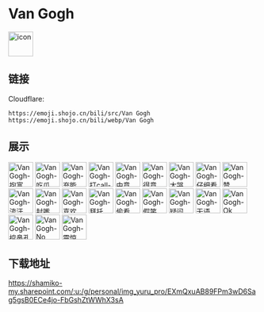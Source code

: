 # Van Gogh
<img src="https://emoji.shojo.cn/bili/src/Van Gogh/icon.png" width="50" height="50" alt="icon">

## 链接
Cloudflare:
```
https://emoji.shojo.cn/bili/src/Van Gogh
https://emoji.shojo.cn/bili/webp/Van Gogh
```
## 展示
<img src="https://emoji.shojo.cn/bili/src/Van Gogh/Van Gogh-抱富.png" width="50" height="50" alt="Van Gogh-抱富">
<img src="https://emoji.shojo.cn/bili/src/Van Gogh/Van Gogh-吃瓜.png" width="50" height="50" alt="Van Gogh-吃瓜">
<img src="https://emoji.shojo.cn/bili/src/Van Gogh/Van Gogh-充能.png" width="50" height="50" alt="Van Gogh-充能">
<img src="https://emoji.shojo.cn/bili/src/Van Gogh/Van Gogh-打call-44.png" width="50" height="50" alt="Van Gogh-打call-44">
<img src="https://emoji.shojo.cn/bili/src/Van Gogh/Van Gogh-中意你-45.png" width="50" height="50" alt="Van Gogh-中意你-45">
<img src="https://emoji.shojo.cn/bili/src/Van Gogh/Van Gogh-得意.png" width="50" height="50" alt="Van Gogh-得意">
<img src="https://emoji.shojo.cn/bili/src/Van Gogh/Van Gogh-大哭.png" width="50" height="50" alt="Van Gogh-大哭">
<img src="https://emoji.shojo.cn/bili/src/Van Gogh/Van Gogh-仔细看.png" width="50" height="50" alt="Van Gogh-仔细看">
<img src="https://emoji.shojo.cn/bili/src/Van Gogh/Van Gogh-赞.png" width="50" height="50" alt="Van Gogh-赞">
<img src="https://emoji.shojo.cn/bili/src/Van Gogh/Van Gogh-流汗.png" width="50" height="50" alt="Van Gogh-流汗">
<img src="https://emoji.shojo.cn/bili/src/Van Gogh/Van Gogh-封嘴.png" width="50" height="50" alt="Van Gogh-封嘴">
<img src="https://emoji.shojo.cn/bili/src/Van Gogh/Van Gogh-喜欢.png" width="50" height="50" alt="Van Gogh-喜欢">
<img src="https://emoji.shojo.cn/bili/src/Van Gogh/Van Gogh-拜托.png" width="50" height="50" alt="Van Gogh-拜托">
<img src="https://emoji.shojo.cn/bili/src/Van Gogh/Van Gogh-偷看.png" width="50" height="50" alt="Van Gogh-偷看">
<img src="https://emoji.shojo.cn/bili/src/Van Gogh/Van Gogh-假笑.png" width="50" height="50" alt="Van Gogh-假笑">
<img src="https://emoji.shojo.cn/bili/src/Van Gogh/Van Gogh-疑问.png" width="50" height="50" alt="Van Gogh-疑问">
<img src="https://emoji.shojo.cn/bili/src/Van Gogh/Van Gogh-无语.png" width="50" height="50" alt="Van Gogh-无语">
<img src="https://emoji.shojo.cn/bili/src/Van Gogh/Van Gogh-Ok.png" width="50" height="50" alt="Van Gogh-Ok">
<img src="https://emoji.shojo.cn/bili/src/Van Gogh/Van Gogh-挖鼻孔.png" width="50" height="50" alt="Van Gogh-挖鼻孔">
<img src="https://emoji.shojo.cn/bili/src/Van Gogh/Van Gogh-No.png" width="50" height="50" alt="Van Gogh-No">
<img src="https://emoji.shojo.cn/bili/src/Van Gogh/Van Gogh-震惊.png" width="50" height="50" alt="Van Gogh-震惊">

## 下载地址

https://shamiko-my.sharepoint.com/:u:/g/personal/img_yuru_pro/EXmQxuAB89FPm3wD6Sag5gsB0ECe4jo-FbGshZtWWhX3sA